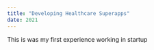 ```yaml
---
title: "Developing Healthcare Superapps"
date: 2021
---
```


This is was my first experience working in startup